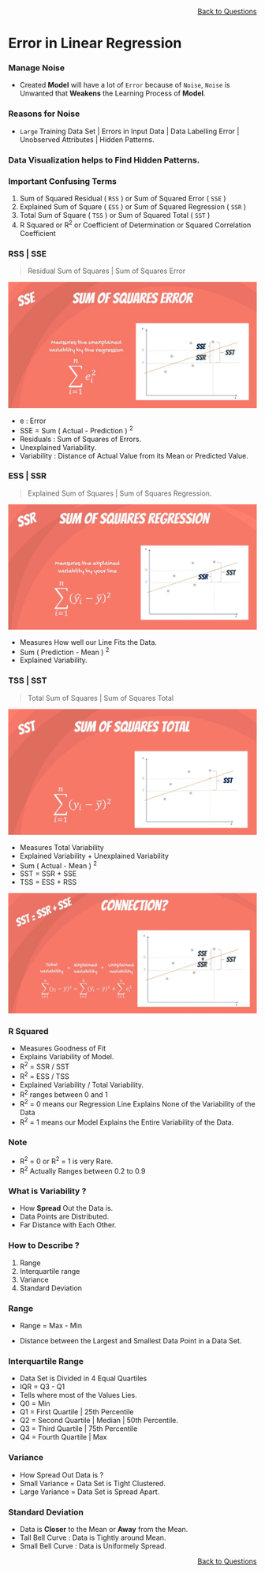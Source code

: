 <p align='right'><a align="right" href="https://github.com/KIRANKUMAR7296/Library/blob/main/Interview.md">Back to Questions</a></p>

# Error in Linear Regression

### Manage Noise
- Created **Model** will have a lot of `Error` because of `Noise`, `Noise` is Unwanted that **Weakens** the Learning Process of **Model**.

### Reasons for **Noise**
- `Large` Training Data Set | Errors in Input Data | Data Labelling Error | Unobserved Attributes | Hidden Patterns.

### Data Visualization helps to Find Hidden Patterns.

### Important Confusing Terms

1. Sum of Squared Residual ( `RSS` ) or Sum of Squared Error ( `SSE` )
2. Explained Sum of Square ( `ESS` ) or Sum of Squared Regression ( `SSR` )
3. Total Sum of Square ( `TSS` ) or Sum of Squared Total ( `SST` )
4. R Squared or R<sup>2</sup> or Coefficient of Determination or Squared Correlation Coefficient 

### RSS | SSE

> Residual Sum of Squares | Sum of Squares Error

![RSS|SSE](Image/SSE_RSS.jpg)

- e : Error
- SSE = Sum ( Actual - Prediction ) <sup>2</sup>
- Residuals : Sum of Squares of Errors.
- Unexplained Variability.
- Variability : Distance of Actual Value from its Mean or Predicted Value.

### ESS | SSR

> Explained Sum of Squares | Sum of Squares Regression.

![ESS|SSR](Image/SSR_ESS.jpg)

- Measures How well our Line Fits the Data.
- Sum ( Prediction - Mean ) <sup>2</sup>
- Explained Variability.

### TSS | SST

> Total Sum of Squares | Sum of Squares Total

![TSS|SST](Image/SST_TSS.jpg)

- Measures Total Variability
- Explained Variability + Unexplained Variability
- Sum ( Actual - Mean ) <sup>2</sup>
- SST = SSR + SSE
- TSS = ESS + RSS

![TSS](Image/All.jpg)

### R Squared

- Measures Goodness of Fit
- Explains Variability of Model.
- R<sup>2</sup> = SSR / SST
- R<sup>2</sup> = ESS / TSS
- Explained Variability / Total Variability.
- R<sup>2</sup> ranges between 0 and 1
- R<sup>2</sup> = 0 means our Regression Line Explains None of the Variability of the Data
- R<sup>2</sup> = 1 means our Model Explains the Entire Variability of the Data.

### Note

- R<sup>2</sup> = 0 or R<sup>2</sup> = 1 is very Rare.
- R<sup>2</sup> Actually Ranges between 0.2 to 0.9

### What is Variability ?

- How **Spread** Out the Data is. 
- Data Points are Distributed.  
- Far Distance with Each Other.

### How to Describe ?

1. Range
2. Interquartile range
3. Variance
4. Standard Deviation

### Range 

- Range = Max - Min

- Distance between the Largest and Smallest Data Point in a Data Set.

### Interquartile Range

- Data Set is Divided in 4 Equal Quartiles
- IQR = Q3 - Q1
- Tells where most of the Values Lies.
- Q0 = Min
- Q1 = First Quartile | 25th Percentile
- Q2 = Second Quartile | Median | 50th Percentile.
- Q3 = Third Quartile | 75th Percentile
- Q4 = Fourth Quartile | Max

### Variance

- How Spread Out Data is ?
- Small Variance = Data Set is Tight Clustered.
- Large Variance = Data Set is Spread Apart.

### Standard Deviation

- Data is **Closer** to the Mean or **Away** from the Mean.
- Tall Bell Curve : Data is Tightly around Mean.
- Small Bell Curve : Data is Uniformely Spread.

<p align='right'><a align="right" href="https://github.com/KIRANKUMAR7296/Library/blob/main/Interview.md">Back to Questions</a></p>
